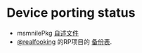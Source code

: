 # Device porting status 
  - msmnilePkg [自述文件](https://github.com/woa-msmnile/msmnilePkg#target-list)
  - [@realfooking](https://t.me/realfooking) 的RP项目的 [备份表](https://docs.google.com/spreadsheets/d/1oUuZ4VeFS1Lz59oMmt0uTAT6-sXvckPn9W2ELrDLQVs/edit#gid=469450067).